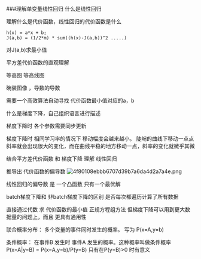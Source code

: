 ###理解单变量线性回归
什么是线性回归

理解什么是代价函数，线性回归的代价函数是什么
```
h(x) = a*x + b;
J(a,b) = (1/2*m) * sum((h(x)-J(a,b))^2 .....)
```
对J(a,b)求最小值

平方差代价函数的直观理解

等高图
等高线图

碗装图像 ，导数的导数

需要一个高效算法自动寻找  代价函数最小值对应的a，b



什么是梯度下降，自己组织语言进行描述

梯度下降时  各个参数需要同步更新

梯度下降时 相同学习率的情况下 移动幅度会越来越小。
陡峭的曲线下移动一点点 斜率就会出现很大的变化，而在曲线平稳的地方移动一点，斜率的变化就微乎其微


结合平方差代价函数 和 梯度下降 理解 线性回归


推导出 代价函数的偏导数
![4f80108ebbb6707d39b7a6da4d2a7a4e.png](http://youyang321.cn-hangzhou.oss.aliyun-inc.com/machinelearn/%E4%BB%A3%E4%BB%B7%E5%87%BD%E6%95%B0%E7%9A%84%E5%81%8F%E5%AF%BC%E6%95%B0.jpg?OSSAccessKeyId=LTAIsFJc1qXg3VGA&Expires=1544098229&Signature=5NxEVjANptyLJJNmIta9Z4cAC78%3D)



线性回归的偏导数 是 一个凸函数
只有一个最优解

batch梯度下降和 非batch梯度下降的区别
是否每次都遍历计算了所有数据


直接通过代数 求 代价函数的最小值
正规方程组方法
但梯度下降可以用到更大数据量的问题上，而且 更具有通用性



联合概率分布：
多个变量的事件同时发生的概率。
写为  P(x=A,y=b)

条件概率：
在事件B 发生时  事件A 发生的概率。这种概率叫做条件概率
P(x=A|y=B) = P(x=A,y=b)/P(y=B)
只有在P(y=B)>0 时有意义




